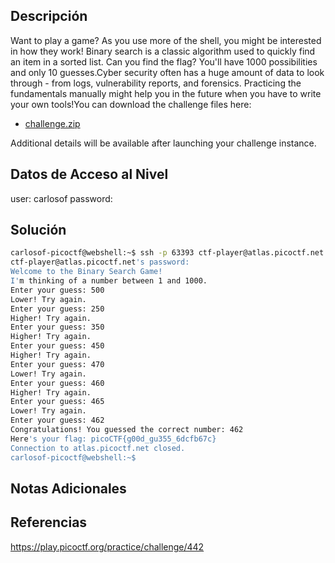 ## Descripción 
Want to play a game? As you use more of the shell, you might be interested in how they work! Binary search is a classic algorithm used to quickly find an item in a sorted list. Can you find the flag? You'll have 1000 possibilities and only 10 guesses.Cyber security often has a huge amount of data to look through - from logs, vulnerability reports, and forensics. Practicing the fundamentals manually might help you in the future when you have to write your own tools!You can download the challenge files here:

- [challenge.zip](https://artifacts.picoctf.net/c_atlas/17/challenge.zip)

Additional details will be available after launching your challenge instance.

## Datos de Acceso al Nivel
user: carlosof
password:

## Solución
```bash
carlosof-picoctf@webshell:~$ ssh -p 63393 ctf-player@atlas.picoctf.net
ctf-player@atlas.picoctf.net's password: 
Welcome to the Binary Search Game!
I'm thinking of a number between 1 and 1000.
Enter your guess: 500
Lower! Try again.
Enter your guess: 250
Higher! Try again.
Enter your guess: 350
Higher! Try again.
Enter your guess: 450
Higher! Try again.
Enter your guess: 470
Lower! Try again.
Enter your guess: 460
Higher! Try again.
Enter your guess: 465
Lower! Try again.
Enter your guess: 462
Congratulations! You guessed the correct number: 462
Here's your flag: picoCTF{g00d_gu355_6dcfb67c}
Connection to atlas.picoctf.net closed.
carlosof-picoctf@webshell:~$ 
```


## Notas Adicionales


## Referencias 
https://play.picoctf.org/practice/challenge/442
